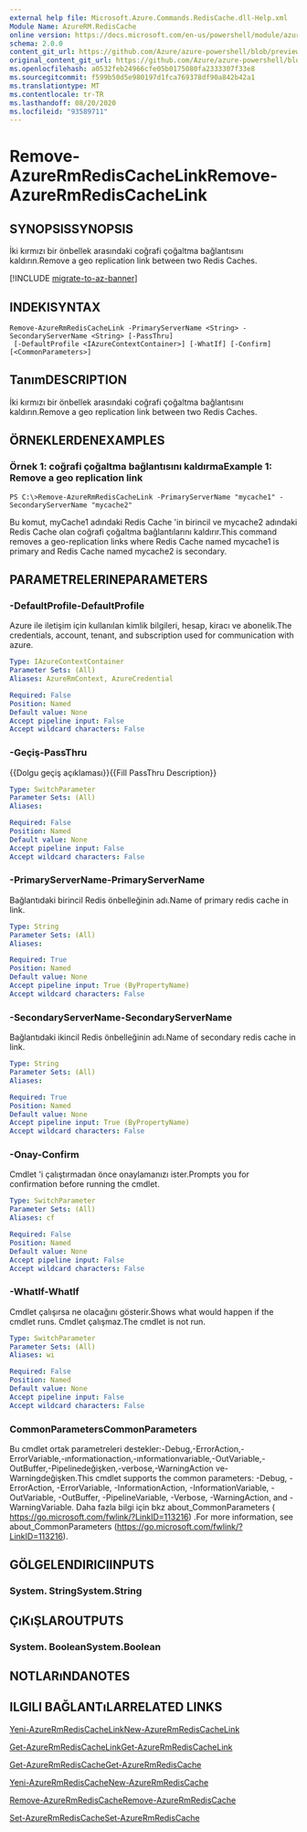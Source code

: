 ```yaml
---
external help file: Microsoft.Azure.Commands.RedisCache.dll-Help.xml
Module Name: AzureRM.RedisCache
online version: https://docs.microsoft.com/en-us/powershell/module/azurerm.rediscache/remove-azurermrediscachelink
schema: 2.0.0
content_git_url: https://github.com/Azure/azure-powershell/blob/preview/src/ResourceManager/RedisCache/Commands.RedisCache/help/Remove-AzureRmRedisCacheLink.md
original_content_git_url: https://github.com/Azure/azure-powershell/blob/preview/src/ResourceManager/RedisCache/Commands.RedisCache/help/Remove-AzureRmRedisCacheLink.md
ms.openlocfilehash: a0532feb24966cfe05b0175080fa2333307f33e8
ms.sourcegitcommit: f599b50d5e980197d1fca769378df90a842b42a1
ms.translationtype: MT
ms.contentlocale: tr-TR
ms.lasthandoff: 08/20/2020
ms.locfileid: "93589711"
---
```

# <span data-ttu-id="24065-101">Remove-AzureRmRedisCacheLink</span><span class="sxs-lookup"><span data-stu-id="24065-101">Remove-AzureRmRedisCacheLink</span></span>

## <span data-ttu-id="24065-102">SYNOPSIS</span><span class="sxs-lookup"><span data-stu-id="24065-102">SYNOPSIS</span></span>
<span data-ttu-id="24065-103">İki kırmızı bir önbellek arasındaki coğrafi çoğaltma bağlantısını kaldırın.</span><span class="sxs-lookup"><span data-stu-id="24065-103">Remove a geo replication link between two Redis Caches.</span></span>

[!INCLUDE [migrate-to-az-banner](../../includes/migrate-to-az-banner.md)]

## <span data-ttu-id="24065-104">INDEKI</span><span class="sxs-lookup"><span data-stu-id="24065-104">SYNTAX</span></span>

```
Remove-AzureRmRedisCacheLink -PrimaryServerName <String> -SecondaryServerName <String> [-PassThru]
 [-DefaultProfile <IAzureContextContainer>] [-WhatIf] [-Confirm] [<CommonParameters>]
```

## <span data-ttu-id="24065-105">Tanım</span><span class="sxs-lookup"><span data-stu-id="24065-105">DESCRIPTION</span></span>
<span data-ttu-id="24065-106">İki kırmızı bir önbellek arasındaki coğrafi çoğaltma bağlantısını kaldırın.</span><span class="sxs-lookup"><span data-stu-id="24065-106">Remove a geo replication link between two Redis Caches.</span></span>

## <span data-ttu-id="24065-107">ÖRNEKLERDEN</span><span class="sxs-lookup"><span data-stu-id="24065-107">EXAMPLES</span></span>

### <span data-ttu-id="24065-108">Örnek 1: coğrafi çoğaltma bağlantısını kaldırma</span><span class="sxs-lookup"><span data-stu-id="24065-108">Example 1: Remove a geo replication link</span></span>
```
PS C:\>Remove-AzureRmRedisCacheLink -PrimaryServerName "mycache1" -SecondaryServerName "mycache2"
```

<span data-ttu-id="24065-109">Bu komut, myCache1 adındaki Redis Cache 'in birincil ve mycache2 adındaki Redis Cache olan coğrafi çoğaltma bağlantılarını kaldırır.</span><span class="sxs-lookup"><span data-stu-id="24065-109">This command removes a geo-replication links where Redis Cache named mycache1 is primary and Redis Cache named mycache2 is secondary.</span></span>

## <span data-ttu-id="24065-110">PARAMETRELERINE</span><span class="sxs-lookup"><span data-stu-id="24065-110">PARAMETERS</span></span>

### <span data-ttu-id="24065-111">-DefaultProfile</span><span class="sxs-lookup"><span data-stu-id="24065-111">-DefaultProfile</span></span>
<span data-ttu-id="24065-112">Azure ile iletişim için kullanılan kimlik bilgileri, hesap, kiracı ve abonelik.</span><span class="sxs-lookup"><span data-stu-id="24065-112">The credentials, account, tenant, and subscription used for communication with azure.</span></span>

```yaml
Type: IAzureContextContainer
Parameter Sets: (All)
Aliases: AzureRmContext, AzureCredential

Required: False
Position: Named
Default value: None
Accept pipeline input: False
Accept wildcard characters: False
```

### <span data-ttu-id="24065-113">-Geçiş</span><span class="sxs-lookup"><span data-stu-id="24065-113">-PassThru</span></span>
<span data-ttu-id="24065-114">{{Dolgu geçiş açıklaması}}</span><span class="sxs-lookup"><span data-stu-id="24065-114">{{Fill PassThru Description}}</span></span>

```yaml
Type: SwitchParameter
Parameter Sets: (All)
Aliases:

Required: False
Position: Named
Default value: None
Accept pipeline input: False
Accept wildcard characters: False
```

### <span data-ttu-id="24065-115">-PrimaryServerName</span><span class="sxs-lookup"><span data-stu-id="24065-115">-PrimaryServerName</span></span>
<span data-ttu-id="24065-116">Bağlantıdaki birincil Redis önbelleğinin adı.</span><span class="sxs-lookup"><span data-stu-id="24065-116">Name of primary redis cache in link.</span></span>

```yaml
Type: String
Parameter Sets: (All)
Aliases:

Required: True
Position: Named
Default value: None
Accept pipeline input: True (ByPropertyName)
Accept wildcard characters: False
```

### <span data-ttu-id="24065-117">-SecondaryServerName</span><span class="sxs-lookup"><span data-stu-id="24065-117">-SecondaryServerName</span></span>
<span data-ttu-id="24065-118">Bağlantıdaki ikincil Redis önbelleğinin adı.</span><span class="sxs-lookup"><span data-stu-id="24065-118">Name of secondary redis cache in link.</span></span>

```yaml
Type: String
Parameter Sets: (All)
Aliases:

Required: True
Position: Named
Default value: None
Accept pipeline input: True (ByPropertyName)
Accept wildcard characters: False
```

### <span data-ttu-id="24065-119">-Onay</span><span class="sxs-lookup"><span data-stu-id="24065-119">-Confirm</span></span>
<span data-ttu-id="24065-120">Cmdlet 'i çalıştırmadan önce onaylamanızı ister.</span><span class="sxs-lookup"><span data-stu-id="24065-120">Prompts you for confirmation before running the cmdlet.</span></span>

```yaml
Type: SwitchParameter
Parameter Sets: (All)
Aliases: cf

Required: False
Position: Named
Default value: None
Accept pipeline input: False
Accept wildcard characters: False
```

### <span data-ttu-id="24065-121">-WhatIf</span><span class="sxs-lookup"><span data-stu-id="24065-121">-WhatIf</span></span>
<span data-ttu-id="24065-122">Cmdlet çalışırsa ne olacağını gösterir.</span><span class="sxs-lookup"><span data-stu-id="24065-122">Shows what would happen if the cmdlet runs.</span></span>
<span data-ttu-id="24065-123">Cmdlet çalışmaz.</span><span class="sxs-lookup"><span data-stu-id="24065-123">The cmdlet is not run.</span></span>

```yaml
Type: SwitchParameter
Parameter Sets: (All)
Aliases: wi

Required: False
Position: Named
Default value: None
Accept pipeline input: False
Accept wildcard characters: False
```

### <span data-ttu-id="24065-124">CommonParameters</span><span class="sxs-lookup"><span data-stu-id="24065-124">CommonParameters</span></span>
<span data-ttu-id="24065-125">Bu cmdlet ortak parametreleri destekler:-Debug,-ErrorAction,-ErrorVariable,-ınformationaction,-ınformationvariable,-OutVariable,-OutBuffer,-Pipelinedeğişken,-verbose,-WarningAction ve-Warningdeğişken.</span><span class="sxs-lookup"><span data-stu-id="24065-125">This cmdlet supports the common parameters: -Debug, -ErrorAction, -ErrorVariable, -InformationAction, -InformationVariable, -OutVariable, -OutBuffer, -PipelineVariable, -Verbose, -WarningAction, and -WarningVariable.</span></span> <span data-ttu-id="24065-126">Daha fazla bilgi için bkz about_CommonParameters ( https://go.microsoft.com/fwlink/?LinkID=113216) .</span><span class="sxs-lookup"><span data-stu-id="24065-126">For more information, see about_CommonParameters (https://go.microsoft.com/fwlink/?LinkID=113216).</span></span>

## <span data-ttu-id="24065-127">GÖLGELENDIRICI</span><span class="sxs-lookup"><span data-stu-id="24065-127">INPUTS</span></span>

### <span data-ttu-id="24065-128">System. String</span><span class="sxs-lookup"><span data-stu-id="24065-128">System.String</span></span>

## <span data-ttu-id="24065-129">ÇıKıŞLAR</span><span class="sxs-lookup"><span data-stu-id="24065-129">OUTPUTS</span></span>

### <span data-ttu-id="24065-130">System. Boolean</span><span class="sxs-lookup"><span data-stu-id="24065-130">System.Boolean</span></span>

## <span data-ttu-id="24065-131">NOTLARıNDA</span><span class="sxs-lookup"><span data-stu-id="24065-131">NOTES</span></span>

## <span data-ttu-id="24065-132">ILGILI BAĞLANTıLAR</span><span class="sxs-lookup"><span data-stu-id="24065-132">RELATED LINKS</span></span>

[<span data-ttu-id="24065-133">Yeni-AzureRmRedisCacheLink</span><span class="sxs-lookup"><span data-stu-id="24065-133">New-AzureRmRedisCacheLink</span></span>](./New-AzureRmRedisCacheLink.md)

[<span data-ttu-id="24065-134">Get-AzureRmRedisCacheLink</span><span class="sxs-lookup"><span data-stu-id="24065-134">Get-AzureRmRedisCacheLink</span></span>](./Get-AzureRmRedisCacheLink.md)

[<span data-ttu-id="24065-135">Get-AzureRmRedisCache</span><span class="sxs-lookup"><span data-stu-id="24065-135">Get-AzureRmRedisCache</span></span>](./Get-AzureRmRedisCache.md)

[<span data-ttu-id="24065-136">Yeni-AzureRmRedisCache</span><span class="sxs-lookup"><span data-stu-id="24065-136">New-AzureRmRedisCache</span></span>](./New-AzureRmRedisCache.md)

[<span data-ttu-id="24065-137">Remove-AzureRmRedisCache</span><span class="sxs-lookup"><span data-stu-id="24065-137">Remove-AzureRmRedisCache</span></span>](./Remove-AzureRmRedisCache.md)

[<span data-ttu-id="24065-138">Set-AzureRmRedisCache</span><span class="sxs-lookup"><span data-stu-id="24065-138">Set-AzureRmRedisCache</span></span>](./Set-AzureRmRedisCache.md)
